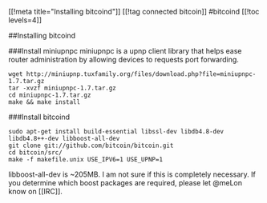 [[!meta title="Installing bitcoind"]]
[[!tag connected bitcoin]]
#bitcoind
[[!toc levels=4]]


##Installing bitcoind

###Install miniupnpc
miniupnpc is a upnp client library that helps ease router administration by allowing devices to requests port forwarding.

	wget http://miniupnp.tuxfamily.org/files/download.php?file=miniupnpc-1.7.tar.gz
	tar -xvzf miniupnpc-1.7.tar.gz
	cd miniupnpc-1.7.tar.gz
	make && make install

###Install bitcoind

	sudo apt-get install build-essential libssl-dev libdb4.8-dev libdb4.8++-dev libboost-all-dev
	git clone git://github.com/bitcoin/bitcoin.git
	cd bitcoin/src/
	make -f makefile.unix USE_IPV6=1 USE_UPNP=1


libboost-all-dev is ~205MB.  I am not sure if this is completely necessary.  If you determine which boost packages are required, please let @meLon know on [[IRC]].